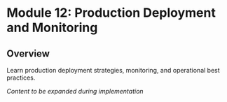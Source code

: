 # Module 12: Production Deployment and Monitoring

## Overview

Learn production deployment strategies, monitoring, and operational best practices.

*Content to be expanded during implementation*